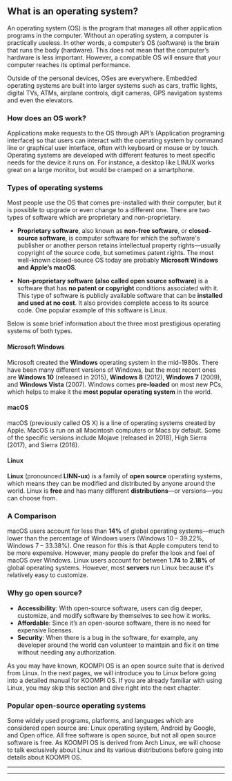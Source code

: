 ## What is an operating system?

An operating system (OS) is the program that manages all other application programs in the computer. Without an operating system, a computer is practically useless. In other words, a computer’s OS (software) is the brain that runs the body (hardware). This does not mean that the computer’s hardware is less important. However, a compatible OS will ensure that your computer reaches its optimal performance. 

Outside of the personal devices, OSes are everywhere. Embedded operating systems are built into larger systems such as cars, traffic lights, digital TVs, ATMs, airplane controls, digit cameras, GPS navigation systems and even the elevators. 

### How does an OS work? 
Applications make requests to the OS through API’s (Application programing interface) so that users can interact with the operating system by command line or graphical user interface, often with keyboard or mouse or by touch. Operating systems are developed with different features to meet specific needs for the device it runs on. For instance, a desktop like LINUX works great on a large monitor, but would be cramped on a smartphone. 

### Types of operating systems
Most people use the OS that comes pre-installed with their computer, but it is possible to upgrade or even change to a different one. There are two types of software which are proprietary and non-proprietary.
- **Proprietary software**, also known as **non-free software**, or **closed-source software**, is computer software for which the software's publisher or another person retains intellectual property rights—usually copyright of the source code, but sometimes patent rights. The most well-known closed-source OS today are probably **Microsoft Windows and Apple’s macOS**.

- **Non-proprietary software** **(also called open source software)**  is a software that has **no patent or copyright** conditions associated with it. This type of software is publicly available software that can be **installed and used at no cost**. It also provides complete access to its source code. One popular example of this software is Linux. 

Below is some brief information about the three most prestigious operating systems of both types. 

#### **Microsoft Windows**
Microsoft created the **Windows** operating system in the mid-1980s. There have been many different versions of Windows, but the most recent ones are **Windows 10** (released in 2015), **Windows 8** (2012), **Windows 7** (2009), and **Windows Vista** (2007). Windows comes **pre-loaded** on most new PCs, which helps to make it the **most popular operating system** in the world. 

#### **macOS**
macOS (previously called OS X) is a line of operating systems created by Apple. MacOS is run on all Macintosh computers or Macs by default. Some of the specific versions include Mojave (released in 2018), High Sierra (2017), and Sierra (2016).

#### **Linux**
**Linux** (pronounced **LINN-ux**) is a family of **open source** operating systems, which means they can be modified and distributed by anyone around the world. Linux is **free** and has many different **distributions**—or versions—you can choose from.

### A Comparison 
macOS users account for less than **14%** of global operating systems—much lower than the percentage of Windows users (Windows 10 – 39.22%, Windows 7 – 33.38%). One reason for this is that Apple computers tend to be more expensive. However, many people do prefer the look and feel of macOS over Windows. Linux users account for between **1.74** to **2.18%** of global operating systems. However, most **servers** run Linux because it's relatively easy to customize.

### Why go open source?
- **Accessibility**: With open-source software, users can dig deeper, customize, and modify software by themselves to see how it works.
- **Affordable**: Since it’s an open-source software, there is no need for expensive licenses.
- **Security**: When there is a bug in the software, for example, any developer around the world can volunteer to maintain and fix it on time without needing any authorization.

As you may have known, KOOMPI OS is an open source suite that is derived from Linux. In the next pages, we will introduce you to Linux before going into a detailed manual for KOOMPI OS. If you are already familiar with using Linux, you may skip this section and dive right into the next chapter. 

### Popular open-source operating systems
Some widely used programs, platforms, and languages which are considered open source are: Linux operating system, Android by Google, and Open office. All free software is open source, but not all open source software is free. As KOOMPI OS is derived from Arch Linux, we will choose to talk exclusively about Linux and its various distributions before going into details about KOOMPI OS. 

---
---

